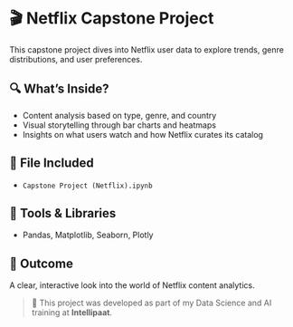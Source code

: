 # 🎬 Netflix Capstone Project

This capstone project dives into Netflix user data to explore trends, genre distributions, and user preferences.

## 🔍 What’s Inside?
- Content analysis based on type, genre, and country
- Visual storytelling through bar charts and heatmaps
- Insights on what users watch and how Netflix curates its catalog

## 📁 File Included
- `Capstone Project (Netflix).ipynb`

## 🔧 Tools & Libraries
- Pandas, Matplotlib, Seaborn, Plotly

## 🧠 Outcome
A clear, interactive look into the world of Netflix content analytics.


> 📝 This project was developed as part of my Data Science and AI training at **Intellipaat**.

